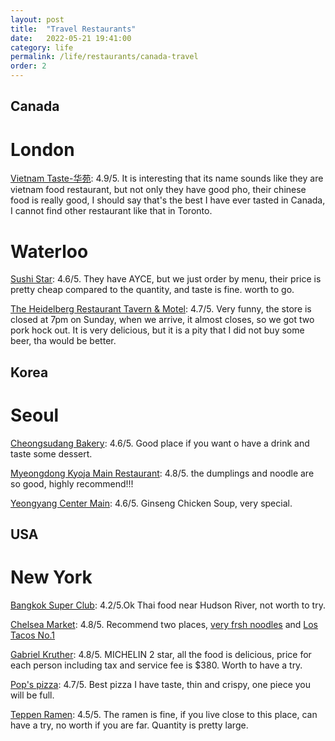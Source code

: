 ```yaml
---
layout: post
title:  "Travel Restaurants"
date:   2022-05-21 19:41:00
category: life
permalink: /life/restaurants/canada-travel
order: 2
---
```

## Canada
# London 
[Vietnam Taste-华苑](https://www.instagram.com/p/CalWAVCrY69/?igshid=ZDFmNTE4Nzc%3D): 4.9/5. It is interesting that its name sounds like they are vietnam food restaurant, but not only they have good pho, their chinese food is really good, I should say that's the best I have ever tasted in Canada, I cannot find other restaurant like that in Toronto.

# Waterloo
[Sushi Star](http://www.sushistarcanada.com/): 4.6/5. They have AYCE, but we just order by menu, their price is pretty cheap compared to the quantity, and taste is fine. worth to go. 

[The Heidelberg Restaurant Tavern & Motel](https://www.oldhh.com/): 4.7/5. Very funny, the store is closed at 7pm on Sunday, when we arrive, it almost closes, so we got two pork hock out. It is very delicious, but it is a pity that I did not buy some beer, tha would be better.

## Korea
# Seoul
[Cheongsudang Bakery](https://www.instagram.com/cheongsudang_/): 4.6/5. Good place if you want o have a drink and taste some dessert.

[Myeongdong Kyoja Main Restaurant](http://m.mdkj.co.kr/store/store01.php?ckattempt=1): 4.8/5. the dumplings and noodle are so good, highly recommend!!!

[Yeongyang Center Main](https://blog.naver.com/PostView.nhn?blogId=gduzz&logNo=223560175427&redirect=Dlog&widgetTypeCall=true): 4.6/5. Ginseng Chicken Soup, very special.

## USA
# New York
[Bangkok Super Club](https://www.bangkoksupperclubnyc.com/): 4.2/5.Ok Thai food near Hudson River, not worth to try.

[Chelsea Market](https://www.chelseamarket.com/): 4.8/5. Recommend two places, [very frsh noodles](https://www.veryfreshnoodles.com/menu) and [Los Tacos No.1](https://www.lostacos1.com/location/los-tacos-chelsea-market/) 

[Gabriel Kruther](https://www.gknyc.com/): 4.8/5. MICHELIN 2 star, all the food is delicious, price for each person including tax and service fee is $380. Worth to have a try.

[Pop's pizza](https://www.popspizzasmenu.com/): 4.7/5. Best pizza I have taste, thin and crispy, one piece you will be full.

[Teppen Ramen](https://www.teppenramen.com/): 4.5/5. The ramen is fine, if you live close to this place, can have a try, no worth if you are far. Quantity is pretty large.

